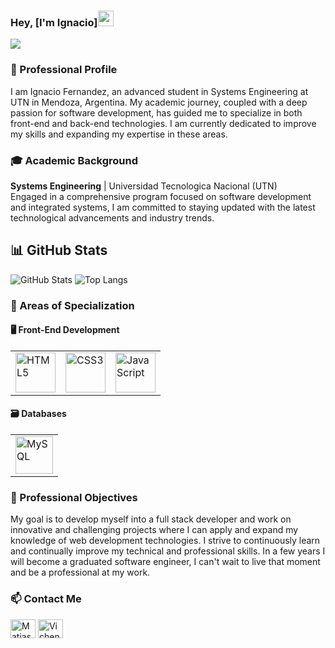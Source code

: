 ### Hey, [I'm Ignacio]<img src="https://media.giphy.com/media/hvRJCLFzcasrR4ia7z/giphy.gif" width="25px">
<p align="left">
 <img src="https://readme-typing-svg.herokuapp.com/?lines=Welcome+to+my+GitHub+Profile!&center=true&width=360&height=30">
</p>

### 🌟 Professional Profile
I am Ignacio Fernandez, an advanced student in Systems Engineering at UTN in Mendoza, Argentina. My academic journey, coupled with a deep passion for software development, has guided me to specialize in both front-end and back-end technologies. I am currently dedicated to improve my skills and expanding my expertise in these areas.


### 🎓 Academic Background
**Systems Engineering** | Universidad Tecnologica Nacional (UTN)  
Engaged in a comprehensive program focused on software development and integrated systems, I am committed to staying updated with the latest technological advancements and industry trends.

## 📊 GitHub Stats
![GitHub Stats](https://github-readme-stats.vercel.app/api?username=IgnacioFerCosio&show_icons=true&theme=radical)
![Top Langs](https://github-readme-stats.vercel.app/api/top-langs/?username=IgnacioFerCosio&layout=compact&theme=radical)

### 💼 Areas of Specialization

#### 🖥️ Front-End Development
<table>
  <tr>
    <td><img src="https://cdn.jsdelivr.net/gh/devicons/devicon/icons/html5/html5-original-wordmark.svg" style="height: 4rem" alt="HTML5"/></td>
    <td><img src="https://cdn.jsdelivr.net/gh/devicons/devicon/icons/css3/css3-original-wordmark.svg" style="height: 4rem" alt="CSS3"/></td>
    <td><img src="https://cdn.jsdelivr.net/gh/devicons/devicon/icons/javascript/javascript-plain.svg" style="height: 4rem" alt="JavaScript"/></td>
  </tr>
</table>

#### 🗃️ Databases
<table>
  <tr>
    <td><img height="60px" src="https://www.vectorlogo.zone/logos/mysql/mysql-official.svg" alt="MySQL"/></td>
  </tr>
</table>

### 🎯 Professional Objectives
My goal is to develop myself into a full stack developer and work on innovative and challenging projects where I can apply and expand my knowledge of web development technologies. I strive to continuously learn and continually improve my technical and professional skills. In a few years I will become a graduated software engineer, I can't wait to live that moment and be a professional at my work.

<h3 align="left"> 📫 Contact Me</h3>

<p>
  <a href="https://linkedin.com/in/ignacio-fernandez-cosio" target="_blank"><img align="center" src="https://raw.githubusercontent.com/rahuldkjain/github-profile-readme-generator/master/src/images/icons/Social/linked-in-alt.svg" alt="Matias Almendros" height="30" width="40" /></a>
  <a href="https://www.instagram.com/nachoo_fernandez7/"><img align="center" src="https://raw.githubusercontent.com/rahuldkjain/github-profile-readme-generator/master/src/images/icons/Social/instagram.svg" alt="Vichendallape" height="30" width="40" /></a>
</p>

